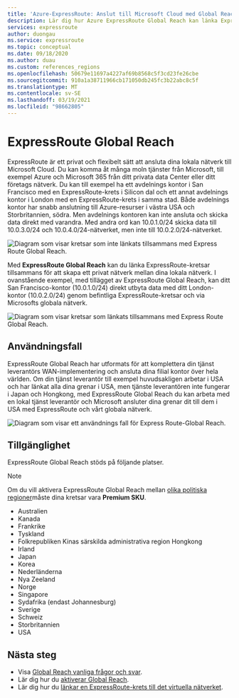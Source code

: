 ```yaml
---
title: 'Azure-ExpressRoute: Anslut till Microsoft Cloud med Global Reach'
description: Lär dig hur Azure ExpressRoute Global Reach kan länka ExpressRoute-kretsar tillsammans för att skapa ett privat nätverk mellan dina lokala nätverk.
services: expressroute
author: duongau
ms.service: expressroute
ms.topic: conceptual
ms.date: 09/18/2020
ms.author: duau
ms.custom: references_regions
ms.openlocfilehash: 50679e11697a4227af69b8568c5f3cd23fe26cbe
ms.sourcegitcommit: 910a1a38711966cb171050db245fc3b22abc8c5f
ms.translationtype: MT
ms.contentlocale: sv-SE
ms.lasthandoff: 03/19/2021
ms.locfileid: "98662805"
---
```

# <a name="expressroute-global-reach"></a>ExpressRoute Global Reach
ExpressRoute är ett privat och flexibelt sätt att ansluta dina lokala nätverk till Microsoft Cloud. Du kan komma åt många moln tjänster från Microsoft, till exempel Azure och Microsoft 365 från ditt privata data Center eller ditt företags nätverk. Du kan till exempel ha ett avdelnings kontor i San Francisco med en ExpressRoute-krets i Silicon dal och ett annat avdelnings kontor i London med en ExpressRoute-krets i samma stad. Både avdelnings kontor har snabb anslutning till Azure-resurser i västra USA och Storbritannien, södra. Men avdelnings kontoren kan inte ansluta och skicka data direkt med varandra. Med andra ord kan 10.0.1.0/24 skicka data till 10.0.3.0/24 och 10.0.4.0/24-nätverket, men inte till 10.0.2.0/24-nätverket.

![Diagram som visar kretsar som inte länkats tillsammans med Express Route Global Reach.][1]

Med **ExpressRoute Global Reach** kan du länka ExpressRoute-kretsar tillsammans för att skapa ett privat nätverk mellan dina lokala nätverk. I ovanstående exempel, med tillägget av ExpressRoute Global Reach, kan ditt San Francisco-kontor (10.0.1.0/24) direkt utbyta data med ditt London-kontor (10.0.2.0/24) genom befintliga ExpressRoute-kretsar och via Microsofts globala nätverk. 

![Diagram som visar kretsar som länkats tillsammans med Express Route Global Reach.][2]

## <a name="use-case"></a>Användningsfall
ExpressRoute Global Reach har utformats för att komplettera din tjänst leverantörs WAN-implementering och ansluta dina filial kontor över hela världen. Om din tjänst leverantör till exempel huvudsakligen arbetar i USA och har länkat alla dina grenar i USA, men tjänste leverantören inte fungerar i Japan och Hongkong, med ExpressRoute Global Reach du kan arbeta med en lokal tjänst leverantör och Microsoft ansluter dina grenar dit till dem i USA med ExpressRoute och vårt globala nätverk.

![Diagram som visar ett användnings fall för Express Route-Global Reach.][3]

## <a name="availability"></a>Tillgänglighet 
ExpressRoute Global Reach stöds på följande platser. 

> [!NOTE] 
> Om du vill aktivera ExpressRoute Global Reach mellan [olika politiska regioner](expressroute-locations-providers.md#locations)måste dina kretsar vara **Premium SKU**.

* Australien
* Kanada
* Frankrike
* Tyskland
* Folkrepubliken Kinas särskilda administrativa region Hongkong
* Irland
* Japan
* Korea
* Nederländerna
* Nya Zeeland
* Norge
* Singapore
* Sydafrika (endast Johannesburg)
* Sverige
* Schweiz
* Storbritannien
* USA

## <a name="next-steps"></a>Nästa steg
- Visa [Global Reach vanliga frågor och svar](expressroute-faqs.md#globalreach).
- Lär dig hur du [aktiverar Global Reach](expressroute-howto-set-global-reach.md).
- Lär dig hur du [länkar en ExpressRoute-krets till det virtuella nätverket](expressroute-howto-linkvnet-arm.md).

<!--Image References-->
[1]: ./media/expressroute-global-reach/1.png "diagram utan global räckvidd"
[2]: ./media/expressroute-global-reach/2.png "diagram med global räckvidd"
[3]: ./media/expressroute-global-reach/3.png "användnings fall för global räckvidd"
